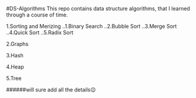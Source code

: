 #DS-Algorithms
This repo contains data structure algorithms, that I learned through a course of time.

1.Sorting and Merizing
..1.Binary Search
..2.Bubble Sort
..3.Merge Sort
..4.Quick Sort
..5.Radix Sort

2.Graphs

3.Hash

4.Heap

5.Tree


######will sure add all the details😉